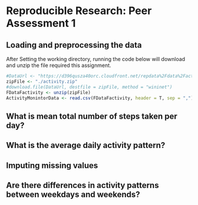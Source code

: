 # Reproducible Research: Peer Assessment 1


## Loading and preprocessing the data

   After Setting the working directory, running the code below will download and 
   unzip the file required this assignment.
  

```r
#DataUrl <- "https://d396qusza40orc.cloudfront.net/repdata%2Fdata%2Factivity.zip"
zipFile <- "./activity.zip" 
#download.file(DataUrl, destfile = zipFile, method = "wininet")
FDataFactivity <- unzip(zipFile)
ActivityMonintorData <- read.csv(FDataFactivity, header = T, sep = ",")
```

## What is mean total number of steps taken per day?



## What is the average daily activity pattern?



## Imputing missing values



## Are there differences in activity patterns between weekdays and weekends?
